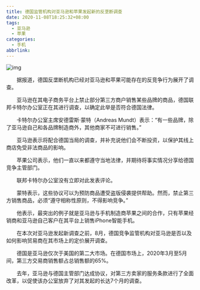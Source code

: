 ```yaml
---
title: 德国监管机构对亚马逊和苹果发起新的反垄断调查
date: 2020-11-08T18:25:32+08:00
tags:
  - 亚马逊
  - 苹果
categories:
  - 手机
abbrlink:
---
```


![img](https://cdn.jsdelivr.net/gh/yakeing/Documentation@main/Hexo/images/d1bc-kcaeqzx9479890.jpg)

　　据报道，德国反垄断机构已经对亚马逊和苹果可能存在的反竞争行为展开了调查。

　　亚马逊在其电子商务平台上禁止部分第三方商户销售某些品牌的商品，德国联邦卡特尔办公室正在其进行调查，以确定此举是否符合德国法律。

　　卡特尔办公室主席安德雷斯·蒙特（Andreas Mundt）表示：“有一些品牌，除了亚马逊自己和各品牌制造商外，其他商家不可进行销售。”

　　亚马逊表示将配合德国当局的调查，并补充说他们会不断投资，以保护其线上商店免受非法商品的影响。

　　苹果公司表示，他们一直以来都遵守当地法律，并期待将事实情况分享给德国竞争主管部门。

　　联邦卡特尔办公室没有立即对此发表评论。

　　蒙特表示，这些协议可以为预防商品遭受盗版侵袭提供帮助。然而，禁止第三方销售商品，必须“遵守相称性原则，不得影响竞争。”

　　他表示，最突出的例子就是亚马逊与手机制造商苹果之间的合作，只有苹果经销商和亚马逊自己客户在其平台上销售iPhone智能手机。

　　在本次对亚马逊发起新调查之前，8月，德国竞争监管机构对亚马逊是否以及如何影响贸易商在其市场上的定价展开调查。

　　德国是亚马逊仅次于美国的第二大市场。在德国市场上，2020年3月至5月间，第三方交易商销售额占总销售额的65%。

　　去年，亚马逊与德国主管部门达成协议，对第三方卖家的服务条款进行了全面改革，以促使该办公室放弃了对其发起的长达7个月的调查。